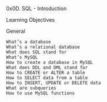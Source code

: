 0x0D. SQL - Introduction


Learning Objectives


General

	What’s a database
	What’s a relational database
	What does SQL stand for
	What’s MySQL
	How to create a database in MySQL
	What does DDL and DML stand for
	How to CREATE or ALTER a table
	How to SELECT data from a table
	How to INSERT, UPDATE or DELETE data
	What are subqueries
	How to use MySQL functions
